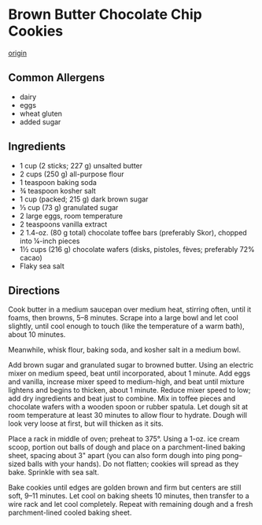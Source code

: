 # Brown Butter Chocolate Chip Cookies
[origin](https://www.bonappetit.com/story/chocolate-chip-cookie-recipe-ruins-every-other)

## Common Allergens
* dairy
* eggs
* wheat gluten
* added sugar

## Ingredients
* 1 cup (2 sticks; 227 g) unsalted butter
* 2 cups (250 g) all-purpose flour
* 1 teaspoon baking soda
* ¾ teaspoon kosher salt
* 1 cup (packed; 215 g) dark brown sugar
* ⅓ cup (73 g) granulated sugar
* 2 large eggs, room temperature
* 2 teaspoons vanilla extract
* 2 1.4-oz. (80 g total) chocolate toffee bars (preferably Skor), chopped into ¼-inch pieces
* 1½ cups (216 g) chocolate wafers (disks, pistoles, fèves; preferably 72% cacao)
* Flaky sea salt

## Directions
Cook butter in a medium saucepan over medium heat, stirring often, until it foams, then browns, 5–8 minutes. Scrape into a large bowl and let cool slightly, until cool enough to touch (like the temperature of a warm bath), about 10 minutes.

Meanwhile, whisk flour, baking soda, and kosher salt in a medium bowl.

Add brown sugar and granulated sugar to browned butter. Using an electric mixer on medium speed, beat until incorporated, about 1 minute. Add eggs and vanilla, increase mixer speed to medium-high, and beat until mixture lightens and begins to thicken, about 1 minute. Reduce mixer speed to low; add dry ingredients and beat just to combine. Mix in toffee pieces and chocolate wafers with a wooden spoon or rubber spatula. Let dough sit at room temperature at least 30 minutes to allow flour to hydrate. Dough will look very loose at first, but will thicken as it sits.

Place a rack in middle of oven; preheat to 375°. Using a 1-oz. ice cream scoop, portion out balls of dough and place on a parchment-lined baking sheet, spacing about 3" apart (you can also form dough into ping pong–sized balls with your hands). Do not flatten; cookies will spread as they bake. Sprinkle with sea salt.

Bake cookies until edges are golden brown and firm but centers are still soft, 9–11 minutes. Let cool on baking sheets 10 minutes, then transfer to a wire rack and let cool completely. Repeat with remaining dough and a fresh parchment-lined cooled baking sheet.